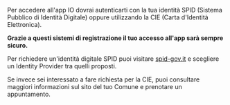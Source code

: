 Per accedere all'app IO dovrai autenticarti con la tua identità SPID (Sistema Pubblico di Identità Digitale) oppure utilizzando la CIE (Carta d'Identità Elettronica).


**Grazie a questi sistemi di registrazione il tuo accesso all'app sarà sempre sicuro.**

Per richiedere un'identità digitale SPID puoi visitare [spid-gov.it](https://www.spid.gov.it) e scegliere un Identity Provider tra quelli proposti. 


Se invece sei interessato a fare richiesta per la CIE, puoi consultare maggiori informazioni sul sito del tuo Comune e prenotare un appuntamento.
